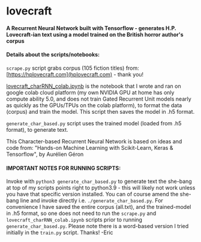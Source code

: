 # lovecraft 

#### A Recurrent Neural Network built with Tensorflow - generates H.P. Lovecraft-ian text using a model trained on the British horror author's corpus

#### Details about the scripts/notebooks: 
`scrape.py` script grabs corpus (105 fiction titles) from: 
[https://hplovecraft.com](hplovecraft.com) - thank you!

[lovecraft_charRNN_colab.ipynb](https://github.com/emgullufsen/lovecraft/blob/main/lovecraft_charRNN_colab.ipynb)
is the notebook that I wrote and ran on google colab cloud platform (my own
NVIDIA GPU at home has only compute ability 5.0, and does not train Gated
Recurrent Unit models nearly as quickly as the GPUs/TPUs on the colab
platform), to format the data (corpus) and train the model. This script then
saves the model in .h5 format.

`generate_char_based.py` script uses the trained model (loaded from .h5
format), to generate text.

This Character-based Recurrent Neural Network is based on ideas and code from:
"Hands-on Machine Learning with Scikit-Learn, Keras & Tensorflow", by Aurélien
Géron

#### IMPORTANT NOTES FOR RUNNING SCRIPTS: 
Invoke with `python3 generate_char_based.py` to generate text the she-bang at
top of my scripts points right to python3.9 - this will likely not work unless
you have that specific version installed. You can of course amend the she-bang
line and invoke directly i.e. `./generate_char_based.py`. For convenience I
have saved the entire corpus (all.txt), and the trained-model in .h5 format, so
one does not need to run the `scrape.py` and `lovecraft_charRNN_colab.ipynb`
scripts prior to running `generate_char_based.py`. Please note there is a
word-based version I tried initially in the `train.py` script. Thanks! -Eric

